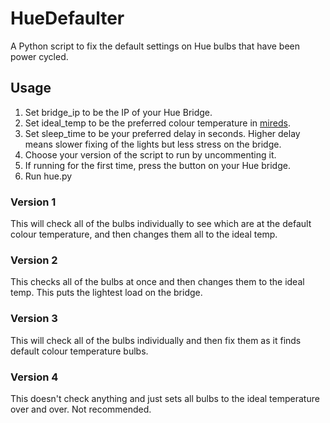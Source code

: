 # HueDefaulter
A Python script to fix the default settings on Hue bulbs that have been power cycled.

## Usage
1. Set bridge_ip to be the IP of your Hue Bridge.
2. Set ideal_temp to be the preferred colour temperature in [mireds](https://en.wikipedia.org/wiki/Mired).
3. Set sleep_time to be your preferred delay in seconds. Higher delay means slower fixing of the lights but less stress on the bridge.
4. Choose your version of the script to run by uncommenting it. 
5. If running for the first time, press the button on your Hue bridge.
6. Run hue.py

### Version 1
This will check all of the bulbs individually to see which are at the default colour temperature, and then changes them all to the ideal temp.

### Version 2
This checks all of the bulbs at once and then changes them to the ideal temp. This puts the lightest load on the bridge.

### Version 3
This will check all of the bulbs individually and then fix them as it finds default colour temperature bulbs.

### Version 4
This doesn't check anything and just sets all bulbs to the ideal temperature over and over. Not recommended.
